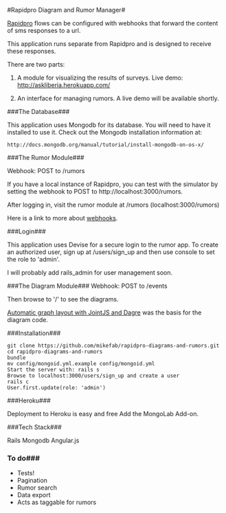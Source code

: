 #Rapidpro Diagram and Rumor Manager#

[Rapidpro](http://www.rapidpro.io) flows can be configured with webhooks that forward the content of sms responses to a url. 

This application runs separate from Rapidpro and is designed to receive these responses.

There are two parts: 

1. A module for visualizing the results of surveys. 
   Live demo: http://askliberia.herokuapp.com/


2. An interface for managing rumors. A live demo will be available shortly.

###The Database###

This application uses Mongodb for its database. You will need to have it installed to use it. Check out the Mongodb installation information at:

    http://docs.mongodb.org/manual/tutorial/install-mongodb-on-os-x/

###The Rumor Module###

Webhook: POST to /rumors

If you have a local instance of Rapidpro, you can test with the simulator by setting the webhook to POST to http://localhost:3000/rumors.

After logging in, visit the rumor module at /rumors (localhost:3000/rumors)

Here is a link to more about [webhooks](http://docs.rapidpro.io/#article_378174).

###Login###

This application uses Devise for a secure login to the rumor app. To create an authorized user, sign up at /users/sign_up and then use console to set the role to 'admin'.

I will probably add rails_admin for user management soon.

###The Diagram Module###
Webhook: POST to /events

Then browse to '/' to see the diagrams.

[Automatic graph layout with JointJS and Dagre](http://www.daviddurman.com/automatic-graph-layout-with-jointjs-and-dagre.html) was the basis for the diagram code. 

###Installation###

    git clone https://github.com/mikefab/rapidpro-diagrams-and-rumors.git
    cd rapidpro-diagrams-and-rumors
    bundle
    mv config/mongoid.yml.example config/mongoid.yml
    Start the server with: rails s
    Browse to localhost:3000/users/sign_up and create a user
    rails c
    User.first.update(role: 'admin')



###Heroku###

Deployment to Heroku is easy and free
Add the MongoLab Add-on.

###Tech Stack###

Rails
Mongodb
Angular.js


### To do###
* Tests!
* Pagination
* Rumor search
* Data export
* Acts as taggable for rumors

